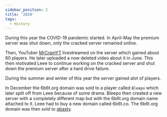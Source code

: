 ```yaml
---
sidebar_position: 2
title: '2020'
tags:
  - History
---
```


During this year the COVID-19 pandemic started. In April-May the premium server was shut down, only the cracked server remained online.

Then, YouTuber [MrCramYT](https://www.youtube.com/@MrCramYT) livestreamed on the server which gained about 60 players. He later uploaded a now deleted video about it in June. This then motivated Leee to continue working on the cracked server and shut down the premium server after a hard drive failure.

During the summer and winter of this year the server gained alot of players.

In December the 6b6t.org domain was sold to a player called `Bleepo` which later split off from Leee because of some drama. Bleepo then created a new server with a completely different map but with the 6b6t.org domain name attached to it. Leee had to buy a new domain called 6b6t.co. The 6b6t.org domain was then sold to [qbasty](../Players/qbasty.md).